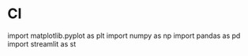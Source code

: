 # CI
 import matplotlib.pyplot as plt
import numpy as np
import pandas as pd
import streamlit as st
